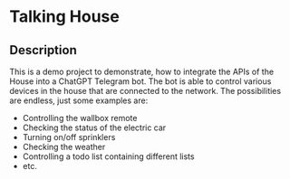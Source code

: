 # Talking House

## Description

This is a demo project to demonstrate, how to integrate the APIs of the House into a ChatGPT Telegram bot. The bot is able to control various devices in the house that are connected to the network. The possibilities are endless, just some examples are:

- Controlling the wallbox remote
- Checking the status of the electric car
- Turning on/off sprinklers
- Checking the weather
- Controlling a todo list containing different lists
- etc.
